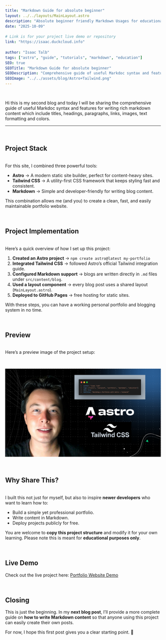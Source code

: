 ```yaml
---
title: "Markdown Guide for absolute beginner"
layout: ../../layouts/MainLayout.astro
description: "Absolute beginner friendly Markdown Usages for educational purposes."
date: "2025-10-09"

# Link is for your project live demo or repository
link: "https://isaac.duckcloud.info"

author: "Isaac Talb"
tags: ["astro", "guide", "tutorials", "markdown", "education"]
SEO: true
SEOTitle: "Markdown Guide for absolute beginner"
SEODescription: "Comprehensive guide of useful Markdoc syntax and features for writing rich markdown content which include titles, headings, paragraphs, links, images, text formatting and colors."
SEOImage: "../../assets/blog/Astro+Tailwind.png"
---
```


&nbsp;

<p class="text-lg leading-relaxed mb-12">Hi this is my second blog and today I will be sharing the comprehensive guide of useful Markdoc syntax and features for writing rich markdown content which include titles, headings, paragraphs, links, images, text formatting and colors.</p>
<hr>
&nbsp; 

## <span class="text-2xl font-semibold">Project Stack</span>
<br>
For this site, I combined three powerful tools:

- **Astro** → A modern static site builder, perfect for content-heavy sites.
- **Tailwind CSS** → A utility-first CSS framework that keeps styling fast and consistent.
- **Markdown** → Simple and developer-friendly for writing blog content.

This combination allows me (and you) to create a clean, fast, and easily maintainable portfolio website.

&nbsp;

## <span class="text-2xl font-semibold">Project Implementation</span>
<br>
Here’s a quick overview of how I set up this project:

1. **Created an Astro project** → `npm create astro@latest my-portfolio`
2. **Integrated Tailwind CSS** → followed Astro’s official Tailwind integration guide.
3. **Configured Markdown support** → blogs are written directly in `.md` files under `src/content/blog`.
4. **Used a layout component** → every blog post uses a shared layout (`MainLayout.astro`).
5. **Deployed to GitHub Pages** → free hosting for static sites.

With these steps, you can have a working personal portfolio and blogging system in no time.

&nbsp;

## <span class="text-2xl font-semibold">Preview</span>
<br>
Here’s a preview image of the project setup:

&nbsp;

![](../../assets/blog/Astro+Tailwind.png)

&nbsp;

## <span class="text-2xl font-semibold">Why Share This?</span>
<br>
I built this not just for myself, but also to inspire <b>newer developers</b> who want to learn how to:

- Build a simple yet professional portfolio.
- Write content in Markdown.
- Deploy projects publicly for free.

You are welcome to **copy this project structure** and modify it for your own learning. Please note this is meant for **educational purposes only**.

&nbsp;

## <span class="text-2xl font-semibold">Live Demo</span>

Check out the live project here: <a class="text-blue-500 underline" href="https://isaac.duckcloud.info"> Portfolio Website Demo </a>

&nbsp;

## <span class="text-2xl font-semibold">Closing</span>

This is just the beginning.
In my **next blog post**, I’ll provide a more complete guide on **how to write Markdown content** so that anyone using this project can easily create their own posts.

For now, I hope this first post gives you a clear starting point. 🚀

